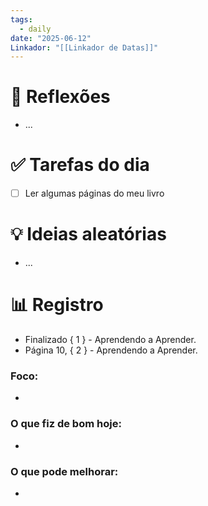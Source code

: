 ```yaml
---
tags:
  - daily
date: "2025-06-12"
Linkador: "[[Linkador de Datas]]"
---
```


# 🧠 Reflexões
- ...

# ✅ Tarefas do dia
- [ ] Ler algumas páginas do meu livro

# 💡 Ideias aleatórias
- ...

# 📊 Registro
- Finalizado  { 1 } - Aprendendo a Aprender.
- Página 10, { 2 } - Aprendendo a Aprender.

### Foco:
- 

### O que fiz de bom hoje:
- 

### O que pode melhorar:
- 